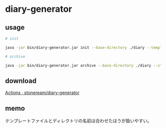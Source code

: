 # diary-generator

## usage

```bash
# init

java -jar bin/diary-generator.jar init --base-directory ./diary --template-path bin/template/diary.md 

# archive

java -jar bin/diary-generator.jar archive --base-directory ./diary --starts-with 2023-01
```

## download

[Actions · stoneream/diary-generator](https://github.com/stoneream/diary-generator/actions)

## memo

テンプレートファイルとディレクトリの名前は合わせたほうが扱いやすい。
